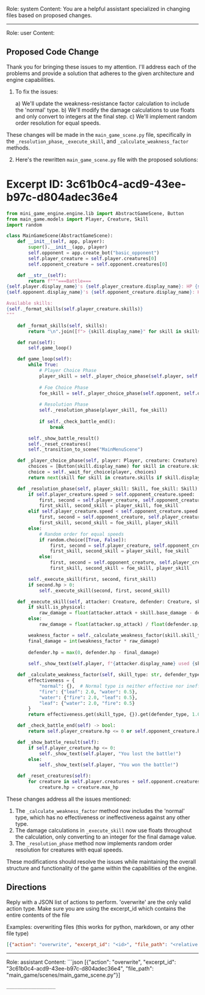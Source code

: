 Role: system
Content: You are a helpful assistant specialized in changing files based on proposed changes.
__________________
Role: user
Content: 
## Proposed Code Change
Thank you for bringing these issues to my attention. I'll address each of the problems and provide a solution that adheres to the given architecture and engine capabilities.

1. To fix the issues:

   a) We'll update the weakness-resistance factor calculation to include the 'normal' type.
   b) We'll modify the damage calculations to use floats and only convert to integers at the final step.
   c) We'll implement random order resolution for equal speeds.

These changes will be made in the `main_game_scene.py` file, specifically in the `_resolution_phase`, `_execute_skill`, and `_calculate_weakness_factor` methods.

2. Here's the rewritten `main_game_scene.py` file with the proposed solutions:

# Excerpt ID: 3c61b0c4-acd9-43ee-b97c-d804adec36e4
```python main_game/scenes/main_game_scene.py
from mini_game_engine.engine.lib import AbstractGameScene, Button
from main_game.models import Player, Creature, Skill
import random

class MainGameScene(AbstractGameScene):
    def __init__(self, app, player):
        super().__init__(app, player)
        self.opponent = app.create_bot("basic_opponent")
        self.player_creature = self.player.creatures[0]
        self.opponent_creature = self.opponent.creatures[0]

    def __str__(self):
        return f"""===Battle===
{self.player.display_name}'s {self.player_creature.display_name}: HP {self.player_creature.hp}/{self.player_creature.max_hp}
{self.opponent.display_name}'s {self.opponent_creature.display_name}: HP {self.opponent_creature.hp}/{self.opponent_creature.max_hp}

Available skills:
{self._format_skills(self.player_creature.skills)}
"""

    def _format_skills(self, skills):
        return "\n".join([f"> {skill.display_name}" for skill in skills])

    def run(self):
        self.game_loop()

    def game_loop(self):
        while True:
            # Player Choice Phase
            player_skill = self._player_choice_phase(self.player, self.player_creature)
            
            # Foe Choice Phase
            foe_skill = self._player_choice_phase(self.opponent, self.opponent_creature)
            
            # Resolution Phase
            self._resolution_phase(player_skill, foe_skill)
            
            if self._check_battle_end():
                break

        self._show_battle_result()
        self._reset_creatures()
        self._transition_to_scene("MainMenuScene")

    def _player_choice_phase(self, player: Player, creature: Creature) -> Skill:
        choices = [Button(skill.display_name) for skill in creature.skills]
        choice = self._wait_for_choice(player, choices)
        return next(skill for skill in creature.skills if skill.display_name == choice.display_name)

    def _resolution_phase(self, player_skill: Skill, foe_skill: Skill):
        if self.player_creature.speed > self.opponent_creature.speed:
            first, second = self.player_creature, self.opponent_creature
            first_skill, second_skill = player_skill, foe_skill
        elif self.player_creature.speed < self.opponent_creature.speed:
            first, second = self.opponent_creature, self.player_creature
            first_skill, second_skill = foe_skill, player_skill
        else:
            # Random order for equal speeds
            if random.choice([True, False]):
                first, second = self.player_creature, self.opponent_creature
                first_skill, second_skill = player_skill, foe_skill
            else:
                first, second = self.opponent_creature, self.player_creature
                first_skill, second_skill = foe_skill, player_skill

        self._execute_skill(first, second, first_skill)
        if second.hp > 0:
            self._execute_skill(second, first, second_skill)

    def _execute_skill(self, attacker: Creature, defender: Creature, skill: Skill):
        if skill.is_physical:
            raw_damage = float(attacker.attack + skill.base_damage - defender.defense)
        else:
            raw_damage = float(attacker.sp_attack) / float(defender.sp_defense) * float(skill.base_damage)

        weakness_factor = self._calculate_weakness_factor(skill.skill_type, defender.creature_type)
        final_damage = int(weakness_factor * raw_damage)
        
        defender.hp = max(0, defender.hp - final_damage)
        
        self._show_text(self.player, f"{attacker.display_name} used {skill.display_name}! It dealt {final_damage} damage.")

    def _calculate_weakness_factor(self, skill_type: str, defender_type: str) -> float:
        effectiveness = {
            "normal": {},  # Normal type is neither effective nor ineffective against any type
            "fire": {"leaf": 2.0, "water": 0.5},
            "water": {"fire": 2.0, "leaf": 0.5},
            "leaf": {"water": 2.0, "fire": 0.5}
        }
        return effectiveness.get(skill_type, {}).get(defender_type, 1.0)

    def _check_battle_end(self) -> bool:
        return self.player_creature.hp <= 0 or self.opponent_creature.hp <= 0

    def _show_battle_result(self):
        if self.player_creature.hp <= 0:
            self._show_text(self.player, "You lost the battle!")
        else:
            self._show_text(self.player, "You won the battle!")

    def _reset_creatures(self):
        for creature in self.player.creatures + self.opponent.creatures:
            creature.hp = creature.max_hp
```

These changes address all the issues mentioned:

1. The `_calculate_weakness_factor` method now includes the 'normal' type, which has no effectiveness or ineffectiveness against any other type.
2. The damage calculations in `_execute_skill` now use floats throughout the calculation, only converting to an integer for the final damage value.
3. The `_resolution_phase` method now implements random order resolution for creatures with equal speeds.

These modifications should resolve the issues while maintaining the overall structure and functionality of the game within the capabilities of the engine.

## Directions
Reply with a JSON list of actions to perform. 'overwrite' are the only valid action type. 
Make sure you are using the excerpt_id which contains the entire contents of the file

Examples:
overwriting files (this works for python, markdown, or any other file type)
```json output_example1
[{"action": "overwrite", "excerpt_id": "<id>", "file_path": "<relative file path>"}]
```

__________________
Role: assistant
Content: ```json
[{"action": "overwrite", "excerpt_id": "3c61b0c4-acd9-43ee-b97c-d804adec36e4", "file_path": "main_game/scenes/main_game_scene.py"}]
```
__________________
